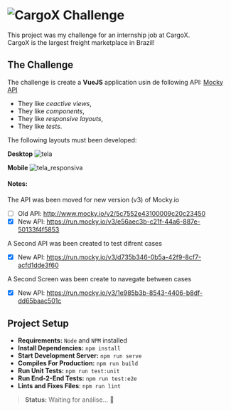 # ![CargoX](https://raw.githubusercontent.com/riversofficial/cargox-challenge/main/src/assets/logo.png) Challenge
This project was my challenge for an internship job at CargoX.  
CargoX is the largest freight marketplace in Brazil!  

## The Challenge
The challenge is create a **VueJS** application usin de following API: [Mocky API](http://www.mocky.io/v2/5c7552e43100009c20c23450)
- They like _ceactive views_,  
- They like _components_,  
- They like _responsive layouts_,  
- They like _tests_.  

The following layouts must been developed:  

**Desktop**
![tela](https://user-images.githubusercontent.com/234173/53424507-17f6ce00-39c2-11e9-945e-766d1961b4ac.png)  

**Mobile**
![tela_responsiva](https://user-images.githubusercontent.com/234173/53424574-2e048e80-39c2-11e9-9972-2c613bf0de73.png)  

#### Notes:
The API was been moved for new version (v3) of Mocky.io
- [ ] Old API: <http://www.mocky.io/v2/5c7552e43100009c20c23450>
- [x] New API: <https://run.mocky.io/v3/e56aec3b-c21f-44a6-887e-50133f4f5853>
  
A Second API was been created to test difrent cases
- [x] New API: <https://run.mocky.io/v3/d735b346-0b5a-42f9-8cf7-acfd1dde3f60>
  
A Second Screen was been create to navegate between cases
- [x] New API: <https://run.mocky.io/v3/1e985b3b-8543-4406-b8df-dd65baac501c>

## Project Setup
- **Requirements:** `Node` and `NPM` installed  
- **Install Dependencies:** `npm install`  
- **Start Development Server:** `npm run serve`  
- **Compiles For Production:** `npm run build`  
- **Run Unit Tests:** `npm run test:unit`
- **Run End-2-End Tests:** `npm run test:e2e`  
- **Lints and Fixes Files**: `npm run lint`   

> **Status:** Waiting for análise... :truck:
